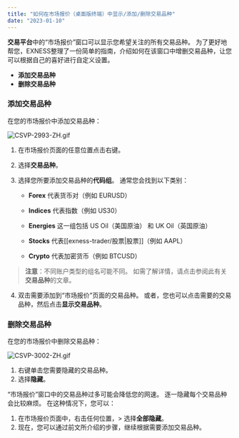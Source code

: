 ```yaml
---
title: "如何在市场报价（桌面版终端）中显示/添加/删除交易品种"
date: "2023-01-10"
---
```


**交易平台**中的“市场报价”窗口可以显示您希望关注的所有交易品种。 为了更好地帮您，EXNESS整理了一份简单的指南，介绍如何在该窗口中增删交易品种，让您可以根据自己的喜好进行自定义设置。

- **添加交易品种**
- **删除交易品种**

### 添加交易品种

在您的市场报价中添加交易品种：

![CSVP-2993-ZH.gif](https://testingcf.jsdelivr.net/gh/jarlin8/OSS@main/exhelp/CSVP-2993-ZH.gif)

1. 在市场报价页面的任意位置点击右键。
2. 选择**交易品种**。
3. 选择您所要添加交易品种的**代码组**。 通常您会找到以下类别：

    - **Forex** 代表货币对（例如 EURUSD）

    - **Indices** 代表指数（例如 US30）

    - **Energies** 这一组包括 US Oil（美国原油） 和 UK Oil（英国原油）

    - **Stocks** 代表[[exness-trader/股票|股票]]（例如 AAPL）

    - **Crypto** 代表加密货币（例如 BTCUSD）

> **注意**：不同账户类型的组名可能不同。 如需了解详情，请点击参阅此有关**交易品种**的文章。

4. 双击需要添加到“市场报价”页面的交易品种。 或者，您也可以点击需要的交易品种，然后点击**显示交易品种**。

### 删除交易品种

在您的市场报价中删除交易品种：

![CSVP-3002-ZH.gif](https://testingcf.jsdelivr.net/gh/jarlin8/OSS@main/exhelp/CSVP-3002-ZH.gif)

1. 右键单击您需要隐藏的交易品种。
2. 选择**隐藏**。

“市场报价”窗口中的交易品种过多可能会降低您的网速。 逐一隐藏每个交易品种会比较麻烦。 在这种情况下，您可以：

1. 在市场报价页面中，右击任何位置，> 选择**全部隐藏**。
2. 现在，您可以通过前文所介绍的步骤，继续根据需要添加交易品种。

